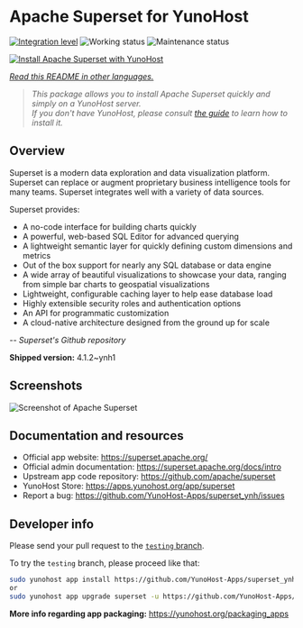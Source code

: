 <!--
N.B.: This README was automatically generated by <https://github.com/YunoHost/apps/tree/master/tools/readme_generator>
It shall NOT be edited by hand.
-->

# Apache Superset for YunoHost

[![Integration level](https://apps.yunohost.org/badge/integration/superset)](https://ci-apps.yunohost.org/ci/apps/superset/)
![Working status](https://apps.yunohost.org/badge/state/superset)
![Maintenance status](https://apps.yunohost.org/badge/maintained/superset)

[![Install Apache Superset with YunoHost](https://install-app.yunohost.org/install-with-yunohost.svg)](https://install-app.yunohost.org/?app=superset)

*[Read this README in other languages.](./ALL_README.md)*

> *This package allows you to install Apache Superset quickly and simply on a YunoHost server.*  
> *If you don't have YunoHost, please consult [the guide](https://yunohost.org/install) to learn how to install it.*

## Overview

Superset is a modern data exploration and data visualization platform. Superset can replace or augment proprietary business intelligence tools for many teams. Superset integrates well with a variety of data sources.

Superset provides:

- A no-code interface for building charts quickly
- A powerful, web-based SQL Editor for advanced querying
- A lightweight semantic layer for quickly defining custom dimensions and metrics
- Out of the box support for nearly any SQL database or data engine
- A wide array of beautiful visualizations to showcase your data, ranging from simple bar charts to geospatial visualizations
- Lightweight, configurable caching layer to help ease database load
- Highly extensible security roles and authentication options
- An API for programmatic customization
- A cloud-native architecture designed from the ground up for scale

*-- Superset's Github repository*


**Shipped version:** 4.1.2~ynh1

## Screenshots

![Screenshot of Apache Superset](./doc/screenshots/explore.jpg)

## Documentation and resources

- Official app website: <https://superset.apache.org/>
- Official admin documentation: <https://superset.apache.org/docs/intro>
- Upstream app code repository: <https://github.com/apache/superset>
- YunoHost Store: <https://apps.yunohost.org/app/superset>
- Report a bug: <https://github.com/YunoHost-Apps/superset_ynh/issues>

## Developer info

Please send your pull request to the [`testing` branch](https://github.com/YunoHost-Apps/superset_ynh/tree/testing).

To try the `testing` branch, please proceed like that:

```bash
sudo yunohost app install https://github.com/YunoHost-Apps/superset_ynh/tree/testing --debug
or
sudo yunohost app upgrade superset -u https://github.com/YunoHost-Apps/superset_ynh/tree/testing --debug
```

**More info regarding app packaging:** <https://yunohost.org/packaging_apps>
